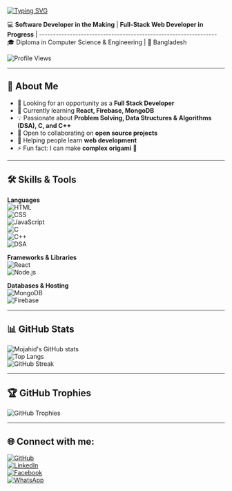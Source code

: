 <!-- Typing Animation -->
 [![Typing SVG](https://readme-typing-svg.herokuapp.com?size=24&color=FF5733&width=600&lines=Hello+!;ABDULLAH+ALL+MOJAHID;Software+Developer+in+the+Making;Full-Stack+Web+Developer+in+Progress;Problem+Solver)](https://git.io/typing-svg)




💻 **Software Developer in the Making** | **Full-Stack Web Developer in Progress** | ----------------------------------------------------------------
🎓 Diploma in Computer Science & Engineering | 📍 Bangladesh  


![Profile Views](https://komarev.com/ghpvc/?username=mojahidmamu&label=Profile%20Views&color=0e75b6&style=flat)

---

## 🔹 About Me
- 🔭 Looking for an opportunity as a **Full Stack Developer**  
- 🌱 Currently learning **React, Firebase, MongoDB** 
- 💡 Passionate about **Problem Solving, Data Structures & Algorithms (DSA), C, and C++**  
- 👯 Open to collaborating on **open source projects**  
- 🤝 Helping people learn **web development**  
- ⚡ Fun fact: I can make **complex origami** 🦢  

---

## 🛠 Skills & Tools  
**Languages**  
![HTML](https://img.shields.io/badge/HTML5-E34F26?style=for-the-badge&logo=html5&logoColor=white)  
![CSS](https://img.shields.io/badge/CSS3-1572B6?style=for-the-badge&logo=css3&logoColor=white)  
![JavaScript](https://img.shields.io/badge/JavaScript-F7DF1E?style=for-the-badge&logo=javascript&logoColor=black)  
![C](https://img.shields.io/badge/C-00599C?style=for-the-badge&logo=c&logoColor=white)  
![C++](https://img.shields.io/badge/C++-00599C?style=for-the-badge&logo=cplusplus&logoColor=white)  
![DSA](https://img.shields.io/badge/DSA-FF6F00?style=for-the-badge&logo=google&logoColor=white)  

**Frameworks & Libraries**  
![React](https://img.shields.io/badge/React-61DAFB?style=for-the-badge&logo=react&logoColor=black)  
![Node.js](https://img.shields.io/badge/Node.js-339933?style=for-the-badge&logo=nodedotjs&logoColor=white)  

**Databases & Hosting**  
![MongoDB](https://img.shields.io/badge/MongoDB-47A248?style=for-the-badge&logo=mongodb&logoColor=white)  
![Firebase](https://img.shields.io/badge/Firebase-FFCA28?style=for-the-badge&logo=firebase&logoColor=black)  

---

## 📊 GitHub Stats  
![Mojahid's GitHub stats](https://github-readme-stats.vercel.app/api?username=mojahidmamu&show_icons=true&theme=radical)  
![Top Langs](https://github-readme-stats.vercel.app/api/top-langs/?username=mojahidmamu&layout=compact&theme=radical)  
![GitHub Streak](https://github-readme-streak-stats.herokuapp.com/?user=mojahidmamu&theme=radical)  

---

## 🏆 GitHub Trophies  
![GitHub Trophies](https://github-profile-trophy.vercel.app/?username=mojahidmamu&theme=darkhub&margin-w=15)

---

## 🌐 Connect with me:
[![GitHub](https://img.shields.io/badge/GitHub-000?style=for-the-badge&logo=github)](https://github.com/mojahidmamu)  
[![LinkedIn](https://img.shields.io/badge/LinkedIn-0077B5?style=for-the-badge&logo=linkedin)](https://www.linkedin.com/feed/)  
[![Facebook](https://img.shields.io/badge/Facebook-1877F2?style=for-the-badge&logo=facebook&logoColor=white)](https://www.facebook.com/abdullah.all.mojahid.2024)  
[![WhatsApp](https://img.shields.io/badge/WhatsApp-25D366?style=for-the-badge&logo=whatsapp&logoColor=white)](https://wa.me/8801844797780)  
